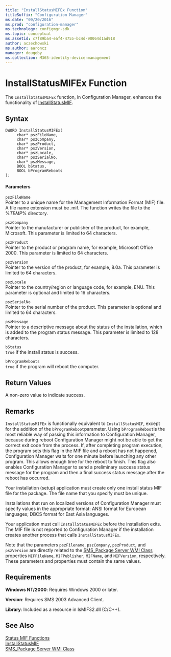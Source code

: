 ```yaml
---
title: "InstallStatusMIFEx Function"
titleSuffix: "Configuration Manager"
ms.date: "09/20/2016"
ms.prod: "configuration-manager"
ms.technology: configmgr-sdk
ms.topic: conceptual
ms.assetid: c7f89ba4-eaf4-4755-bc4d-90064d1ad918
author: aczechowski
ms.author: aaroncz
manager: dougeby
ms.collection: M365-identity-device-management
---
```

# InstallStatusMIFEx Function
The `InstallStatusMIFEx` function, in Configuration Manager, enhances the functionality of [InstallStatusMIF](../../../../../develop/reference/core/servers/manage/installstatusmif-function.md).  

## Syntax  

```  
DWORD InstallStatusMIFEx(  
     char* pszFileName,  
     char* pszCompany,  
     char* pszProduct,  
     char* pszVersion,  
     char* pszLocale,  
     char* pszSerialNo,  
     char* pszMessage,  
     BOOL bStatus,  
     BOOL bProgramReboots  
);  
```  

#### Parameters  
 `pszFileName`  
 Pointer to a unique name for the Management Information Format (MIF) file. A file name extension must be .mif. The function writes the file to the %*TEMP*% directory.  

 `pszCompany`  
 Pointer to the manufacturer or publisher of the product, for example, Microsoft. This parameter is limited to 64 characters.  

 `pszProduct`  
 Pointer to the product or program name, for example, Microsoft Office 2000. This parameter is limited to 64 characters.  

 `pszVersion`  
 Pointer to the version of the product, for example, 8.0a. This parameter is limited to 64 characters.  

 `pszLocale`  
 Pointer to the country/region or language code, for example, ENU. This parameter is optional and limited to 16 characters.  

 `pszSerialNo`  
 Pointer to the serial number of the product. This parameter is optional and limited to 64 characters.  

 `pszMessage`  
 Pointer to a descriptive message about the status of the installation, which is added to the program status message. This parameter is limited to 128 characters.  

 `bStatus`  
 `true` if the install status is success.  

 `bProgramReboots`  
 `true` if the program will reboot the computer.  

## Return Values  
 A non-zero value to indicate success.  

## Remarks  
 `InstallStatusMIFEx` is functionally equivalent to `InstallStatusMIF`, except for the addition of the `bProgramReboot`parameter. Using `bProgramReboot`is the most reliable way of passing this information to Configuration Manager, because during reboot Configuration Manager might not be able to get the correct exit code from the process. If, after completing program execution, the program sets this flag in the MIF file and a reboot has not happened, Configuration Manager waits for one minute before launching any other program. This allows enough time for the reboot to finish. This flag also enables Configuration Manager to send a preliminary success status message for the program and then a final success status message after the reboot has occurred.  

 Your installation (setup) application must create only one install status MIF file for the package. The file name that you specify must be unique.  

 Installations that run on localized versions of Configuration Manager must specify values in the appropriate format: ANSI format for European languages; DBCS format for East Asia languages.  

 Your application must call `InstallStatusMIFEx` before the installation exits. The MIF file is not reported to Configuration Manager if the installation creates another process that calls `InstallStatusMIFEx`.  

 Note that the parameters `pszFilename`, `pszCompany`, `pszProduct`, and `pszVersion` are directly related to the [SMS_Package Server WMI Class](../../../../../develop/reference/core/servers/configure/sms_package-server-wmi-class.md) properties `MIFFileName`, `MIFPublisher`, `MIFName`, and `MIFVersion`, respectively. These parameters and properties must contain the same values.  

## Requirements  
 **Windows NT/2000**: Requires Windows 2000 or later.  

 **Version**: Requires SMS 2003 Advanced Client.  

 **Library**: Included as a resource in IsMIF32.dll (C/C++).  

## See Also  
 [Status MIF Functions](../../../../../develop/reference/core/servers/manage/status-mif-functions.md)   
 [InstallStatusMIF](../../../../../develop/reference/core/servers/manage/installstatusmif-function.md)   
 [SMS_Package Server WMI Class](../../../../../develop/reference/core/servers/configure/sms_package-server-wmi-class.md)

